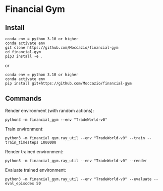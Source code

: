 # Financial Gym


## Install

```
conda env = python 3.10 or higher
conda activate env 
git clone https://github.com/Moccazio/financial-gym
cd financial-gym
pip3 install -e .
```
or
```
conda env = python 3.10 or higher
conda activate env 
pip install git+https://github.com/Moccazio/financial-gym
```
## Commands

Render environment (with random actions):
```
python3 -m financial_gym --env "TradeWorld-v0"
```

Train environment:
```
python3 -m financial_gym.ray_util --env "TradeWorld-v0" --train --train_timesteps 1000000
```

Render trained environment:
```
python3 -m financial_gym.ray_util --env "TradeWorld-v0" --render
```

Evaluate trained environment:
```
python3 -m financial_gym.ray_util --env "TradeWorld-v0" --evaluate --eval_episodes 50
```
